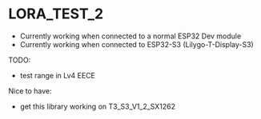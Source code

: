 # LORA_TEST_2

- Currently working when connected to a normal ESP32 Dev module
- Currently working when connected to ESP32-S3 (Lilygo-T-Display-S3)


TODO:
- test range in Lv4 EECE


Nice to have:
- get this library working on T3_S3_V1_2_SX1262